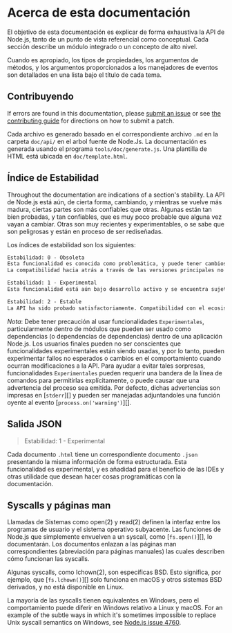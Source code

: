 # Acerca de esta documentación

<!--introduced_in=v0.10.0-->

<!-- type=misc -->

El objetivo de esta documentación es explicar de forma exhaustiva la API de Node.js, tanto de un punto de vista referencial como conceptual. Cada sección describe un módulo integrado o un concepto de alto nivel.

Cuando es apropiado, los tipos de propiedades, los argumentos de métodos, y los argumentos proporcionados a los manejadores de eventos son detallados en una lista bajo el título de cada tema.

## Contribuyendo

If errors are found in this documentation, please [submit an issue](https://github.com/nodejs/node/issues/new) or see [the contributing guide](https://github.com/nodejs/node/blob/master/CONTRIBUTING.md) for directions on how to submit a patch.

Cada archivo es generado basado en el correspondiente archivo `.md` en la carpeta `doc/api/` en el arbol fuente de Node.Js. La documentación es generada usando el programa `tools/doc/generate.js`. Una plantilla de HTML está ubicada en `doc/template.html`.

## Índice de Estabilidad

<!--type=misc-->

Throughout the documentation are indications of a section's stability. La API de Node.js está aún, de cierta forma, cambiando, y mientras se vuelve más madura, ciertas partes son más confiables que otras. Algunas están tan bien probadas, y tan confiables, que es muy poco probable que alguna vez vayan a cambiar. Otras son muy recientes y experimentables, o se sabe que son peligrosas y están en proceso de ser rediseñadas.

Los índices de estabilidad son los siguientes:

```txt
Estabilidad: 0 - Obsoleta
Esta funcionalidad es conocida como problemática, y puede tener cambios planificados. No confíes en ella. Uso de esta funcionalidad puede causar que se emitan advertencias.
La compatibilidad hacia atrás a través de las versiones principales no debe ser esperada.
```

```txt
Estabilidad: 1 - Experimental
Esta funcionalidad está aún bajo desarrollo activo y se encuentra sujeta a cambios de compatibilidad no hacia atrás, o incluso removida, en cualquier versión futura. El uso de esta funcionalidad no es recomendado en entornos de producción. Las características experimentales no son sujetas al modelo versionado semántico de Node.js.
```

```txt
Estabilidad: 2 - Estable
La API ha sido probado satisfactoriamente. Compatibilidad con el ecosistema npm es una prioridad, y no se rompe a menos que sea absolutamente necesaria.
```

*Nota*: Debe tener precaución al usar funcionalidades `Experimentales`, particularmente dentro de módulos que pueden ser usado como dependencias (o dependencias de dependencias) dentro de una aplicación Node.js. Los usuarios finales pueden no ser conscientes que funcionalidades experimentales están siendo usadas, y por lo tanto, pueden experimentar fallos no esperados o cambios en el comportamiento cuando ocurran modificaciones a la API. Para ayudar a evitar tales sorpresas, funcionalidades `Experimentales` pueden requerir una bandera de la línea de comandos para permitirlas explícitamente, o puede causar que una advertencia del proceso sea emitida. Por defecto, dichas advertencias son impresas en [`stderr`][] y pueden ser manejadas adjuntandoles una función oyente al evento [`process.on('warning')`][].

## Salida JSON

<!-- YAML
added: v0.6.12
-->

> Estabilidad: 1 - Experimental

Cada documento `.html` tiene un correspondiente documento `.json` presentando la misma información de forma estructurada. Esta funcionalidad es experimental, y es añadidad para el beneficio de las IDEs y otras utilidade que desean hacer cosas programáticas con la documentación.

## Syscalls y páginas man

Llamadas de Sistemas como open(2) y read(2) definen la interfaz entre los programas de usuario y el sistema operativo subyacente. Las funciones de Node.js que simplemente envuelven a un syscall, como [`fs.open()`][], lo documentarán. Los documentos enlazan a las páginas man correspondientes (abreviación para páginas manuales) las cuales describen cómo funcionan las syscalls.

Algunas syscalls, como Ichown(2), son específicas BSD. Esto significa, por ejemplo, que [`fs.lchown()`][] solo funciona en macOS y otros sistemas BSD derivados, y no está disponible en Linux.

La mayoría de las syscalls tienen equivalentes en Windows, pero el comportamiento puede diferir en Windows relativo a Linux y macOS. For an example of the subtle ways in which it's sometimes impossible to replace Unix syscall semantics on Windows, see [Node.js issue 4760](https://github.com/nodejs/node/issues/4760).